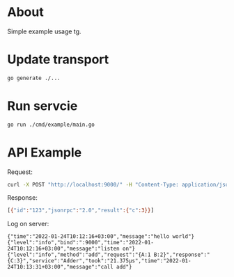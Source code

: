 # About

Simple example usage tg.

# Update transport

```bash
go generate ./...
```

# Run servcie

```bash
go run ./cmd/example/main.go
```

# API Example

Request: 
```bash
curl -X POST "http://localhost:9000/" -H "Content-Type: application/json" -d '[{"id":"123", "jsonrpc":"2.0", "method":"adder.add", "params":{"a":1,"b":2}}]'
```

Response: 
```bash
[{"id":"123","jsonrpc":"2.0","result":{"c":3}}]
```

Log on server:
```
{"time":"2022-01-24T10:12:16+03:00","message":"hello world"}
{"level":"info","bind":":9000","time":"2022-01-24T10:12:16+03:00","message":"listen on"}
{"level":"info","method":"add","request":"{A:1 B:2}","response":"{C:3}","service":"Adder","took":"21.375µs","time":"2022-01-24T10:13:31+03:00","message":"call add"}
```
